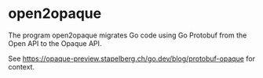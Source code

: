 # open2opaque

The program open2opaque migrates Go code using Go Protobuf from the Open API
to the Opaque API.

See https://opaque-preview.stapelberg.ch/go.dev/blog/protobuf-opaque for context.
